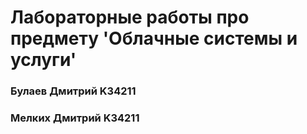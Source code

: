 # Лабораторные работы про предмету 'Облачные системы и услуги'

### Булаев Дмитрий K34211

### Мелких Дмитрий K34211
